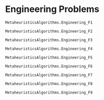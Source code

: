 # Engineering Problems

```@docs 
MetaheuristicsAlgorithms.Engineering_F1
```

<!-- ![Welded Beam](assets/Tension.PNG) -->
```@docs 
MetaheuristicsAlgorithms.Engineering_F2
```
<!-- ![Welded Beam](../Pressure.PNG) --> 
```@docs 
MetaheuristicsAlgorithms.Engineering_F3
```

<!-- ![Welded Beam](docs/src/assets/Welded.PNG) -->


```@docs 
MetaheuristicsAlgorithms.Engineering_F4
```
<!-- ![Welded Beam](assets/Speed.PNG) -->
```@docs 
MetaheuristicsAlgorithms.Engineering_F5
```
<!-- ![Welded Beam](assets/Gear.PNG) -->
```@docs 
MetaheuristicsAlgorithms.Engineering_F6
```
<!-- ![Welded Beam](assets/Three.PNG) -->

```@docs 
MetaheuristicsAlgorithms.Engineering_F7
```


```@docs 
MetaheuristicsAlgorithms.Engineering_F8
```
<!-- ![Welded Beam](assets/Cantilever.PNG) -->
```@docs 
MetaheuristicsAlgorithms.Engineering_F9
```
<!-- ![Welded Beam](assets/I_beam.jpg) -->